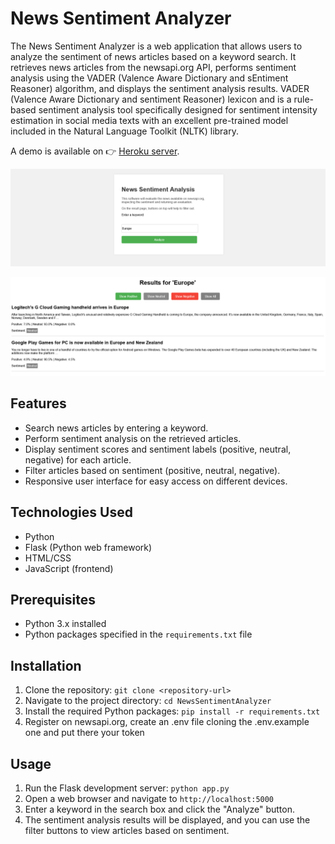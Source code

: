 # News Sentiment Analyzer

The News Sentiment Analyzer is a web application that allows users to analyze the sentiment of news articles based on a keyword search. It retrieves news articles from the newsapi.org API, performs sentiment analysis using the VADER (Valence Aware Dictionary and sEntiment Reasoner) algorithm, and displays the sentiment analysis results.
VADER (Valence Aware Dictionary and sentiment Reasoner) lexicon and is a rule-based sentiment analysis tool specifically designed for sentiment intensity estimation in social media texts with an excellent pre-trained model included in the Natural Language Toolkit (NLTK) library.


A demo is available on 👉 [Heroku server](https://news-sentiment-analyzer.herokuapp.com).


![Screenshot 1](https://github.com/riccardobertolini/NewsSentimentAnalyzer/blob/main/img/image1.png?raw=true)

![Screenshot 2](https://github.com/riccardobertolini/NewsSentimentAnalyzer/blob/main/img/image2.png?raw=true)

## Features

- Search news articles by entering a keyword.
- Perform sentiment analysis on the retrieved articles.
- Display sentiment scores and sentiment labels (positive, neutral, negative) for each article.
- Filter articles based on sentiment (positive, neutral, negative).
- Responsive user interface for easy access on different devices.

## Technologies Used

- Python
- Flask (Python web framework)
- HTML/CSS
- JavaScript (frontend)

## Prerequisites

- Python 3.x installed
- Python packages specified in the `requirements.txt` file

## Installation

1. Clone the repository: `git clone <repository-url>`
2. Navigate to the project directory: `cd NewsSentimentAnalyzer`
3. Install the required Python packages: `pip install -r requirements.txt`
4. Register on newsapi.org, create an .env file cloning the .env.example one and put there your token

## Usage

1. Run the Flask development server: `python app.py`
2. Open a web browser and navigate to `http://localhost:5000`
3. Enter a keyword in the search box and click the "Analyze" button.
4. The sentiment analysis results will be displayed, and you can use the filter buttons to view articles based on sentiment.



